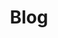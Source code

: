 ---
title: Blog
layout: archive
type: pages
permalink: /en/archive/
desc: "Where I write and share." 
---